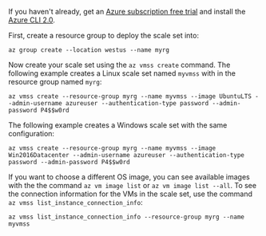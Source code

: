 If you haven't already, get an [Azure subscription free trial](https://azure.microsoft.com/pricing/free-trial/) and install the [Azure CLI 2.0](https://docs.microsoft.com/cli/azure/install-az-cli2).

First, create a resource group to deploy the scale set into:

```azcli
az group create --location westus --name myrg
```

Now create your scale set using the `az vmss create` command. The following example creates a Linux scale set named `myvmss` with in the resource group named `myrg`:

```azcli
az vmss create --resource-group myrg --name myvmss --image UbuntuLTS --admin-username azureuser --authentication-type password --admin-password P4$$w0rd
```

The following example creates a Windows scale set with the same configuration:

```azcli
az vmss create --resource-group myrg --name myvmss --image Win2016Datacenter --admin-username azureuser --authentication-type password --admin-password P4$$w0rd
```

If you want to choose a different OS image, you can see available images with the the command `az vm image list` or `az vm image list --all`. To see the connection information for the VMs in the scale set, use the command `az vmss list_instance_connection_info`:

```azcli
az vmss list_instance_connection_info --resource-group myrg --name myvmss
```